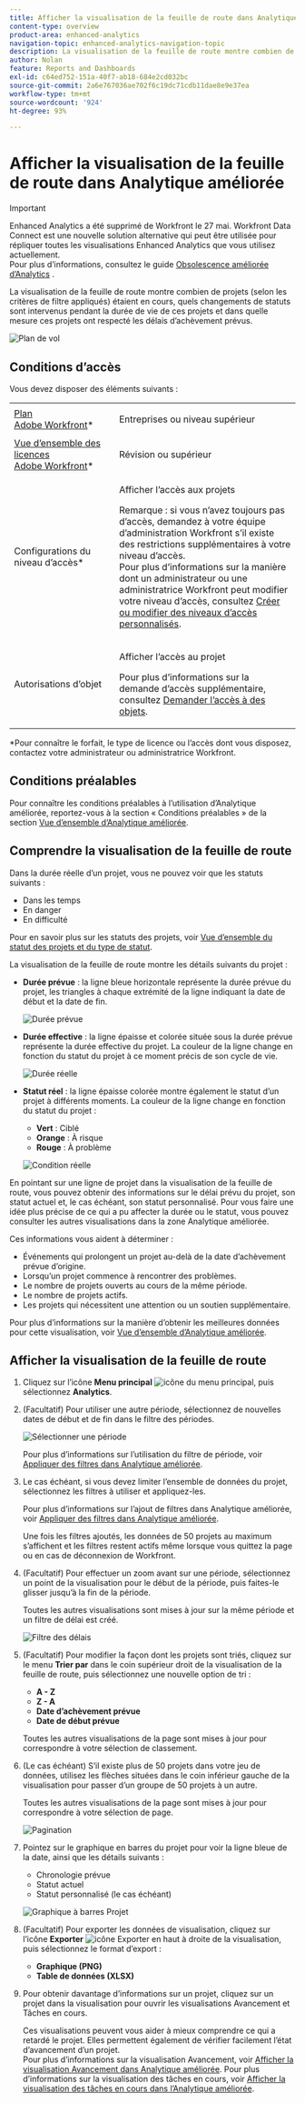 ```yaml
---
title: Afficher la visualisation de la feuille de route dans Analytique améliorée
content-type: overview
product-area: enhanced-analytics
navigation-topic: enhanced-analytics-navigation-topic
description: La visualisation de la feuille de route montre combien de projets (selon les critères de filtre appliqués) étaient en cours, quels changements de statuts sont intervenus pendant la durée de vie de ces projets et dans quelle mesure ces projets ont respecté les délais d’achèvement prévus.
author: Nolan
feature: Reports and Dashboards
exl-id: c64ed752-151a-40f7-ab18-684e2cd032bc
source-git-commit: 2a6e767036ae702f6c19dc71cdb11dae8e9e37ea
workflow-type: tm+mt
source-wordcount: '924'
ht-degree: 93%

---
```


# Afficher la visualisation de la feuille de route dans Analytique améliorée

>[!IMPORTANT]
>
>Enhanced Analytics a été supprimé de Workfront le 27 mai. Workfront Data Connect est une nouvelle solution alternative qui peut être utilisée pour répliquer toutes les visualisations Enhanced Analytics que vous utilisez actuellement. <br>Pour plus d’informations, consultez le guide [Obsolescence améliorée d’Analytics](/help/quicksilver/product-announcements/announcements/enhanced-analytics-deprecation.md) .


La visualisation de la feuille de route montre combien de projets (selon les critères de filtre appliqués) étaient en cours, quels changements de statuts sont intervenus pendant la durée de vie de ces projets et dans quelle mesure ces projets ont respecté les délais d’achèvement prévus.

![Plan de vol ](assets/flight-plan-350x132.png)

## Conditions d’accès

Vous devez disposer des éléments suivants :

<table style="table-layout:auto"> 
 <col> 
 <col> 
 <tbody> 
  <tr> 
   <td role="rowheader"><a href="https://business.adobe.com/products/workfront/pricing.html" target="_blank">Plan Adobe Workfront</a>*</td> 
   <td> <p>Entreprises ou niveau supérieur</p> </td> 
  </tr> 
  <tr> 
   <td role="rowheader"><a href="../administration-and-setup/add-users/access-levels-and-object-permissions/wf-licenses.md" class="MCXref xref">Vue d’ensemble des licences Adobe Workfront</a>*</td> 
   <td> <p>Révision ou supérieur</p> </td> 
  </tr> 
  <tr> 
   <td role="rowheader">Configurations du niveau d’accès*</td> 
   <td> <p>Afficher l’accès aux projets</p> <p>Remarque : si vous n’avez toujours pas d’accès, demandez à votre équipe d’administration Workfront s’il existe des restrictions supplémentaires à votre niveau d’accès.<br>Pour plus d’informations sur la manière dont un administrateur ou une administratrice Workfront peut modifier votre niveau d’accès, consultez <a href="../administration-and-setup/add-users/configure-and-grant-access/create-modify-access-levels.md" class="MCXref xref">Créer ou modifier des niveaux d’accès personnalisés</a>.</p> </td> 
  </tr> 
  <tr> 
   <td role="rowheader">Autorisations d’objet</td> 
   <td> <p>Afficher l’accès au projet</p> <p>Pour plus d’informations sur la demande d’accès supplémentaire, consultez <a href="../workfront-basics/grant-and-request-access-to-objects/request-access.md" class="MCXref xref">Demander l’accès à des objets</a>.</p> </td> 
  </tr> 
 </tbody> 
</table>

&#42;Pour connaître le forfait, le type de licence ou l’accès dont vous disposez, contactez votre administrateur ou administratrice Workfront.

## Conditions préalables

Pour connaître les conditions préalables à l’utilisation d’Analytique améliorée, reportez-vous à la section « Conditions préalables » de la section [Vue d’ensemble d’Analytique améliorée](../enhanced-analytics/enhanced-analytics-overview.md).

## Comprendre la visualisation de la feuille de route

Dans la durée réelle d’un projet, vous ne pouvez voir que les statuts suivants :

* Dans les temps
* En danger
* En difficulté

Pour en savoir plus sur les statuts des projets, voir [Vue d’ensemble du statut des projets et du type de statut](../manage-work/projects/manage-projects/project-condition-and-condition-type.md).

La visualisation de la feuille de route montre les détails suivants du projet :

* **Durée prévue** : la ligne bleue horizontale représente la durée prévue du projet, les triangles à chaque extrémité de la ligne indiquant la date de début et la date de fin.

  ![Durée prévue](assets/planned-duration-line-350x37.png)

* **Durée effective** : la ligne épaisse et colorée située sous la durée prévue représente la durée effective du projet. La couleur de la ligne change en fonction du statut du projet à ce moment précis de son cycle de vie.

  ![Durée réelle](assets/actual-duration-line.png)

* **Statut réel** : la ligne épaisse colorée montre également le statut d’un projet à différents moments. La couleur de la ligne change en fonction du statut du projet :

   * **Vert** : Ciblé
   * **Orange** : À risque
   * **Rouge** : À problème

  ![Condition réelle](assets/actual-condition-color.png)

En pointant sur une ligne de projet dans la visualisation de la feuille de route, vous pouvez obtenir des informations sur le délai prévu du projet, son statut actuel et, le cas échéant, son statut personnalisé. Pour vous faire une idée plus précise de ce qui a pu affecter la durée ou le statut, vous pouvez consulter les autres visualisations dans la zone Analytique améliorée.

Ces informations vous aident à déterminer :

* Événements qui prolongent un projet au-delà de la date d’achèvement prévue d’origine.
* Lorsqu’un projet commence à rencontrer des problèmes.
* Le nombre de projets ouverts au cours de la même période.
* Le nombre de projets actifs.
* Les projets qui nécessitent une attention ou un soutien supplémentaire.

Pour plus d’informations sur la manière d’obtenir les meilleures données pour cette visualisation, voir [Vue d’ensemble d’Analytique améliorée](../enhanced-analytics/enhanced-analytics-overview.md).

## Afficher la visualisation de la feuille de route

1. Cliquez sur l’icône **Menu principal** ![icône du menu principal](assets/main-menu-icon-16x12.png), puis sélectionnez **Analytics**.
1. (Facultatif) Pour utiliser une autre période, sélectionnez de nouvelles dates de début et de fin dans le filtre des périodes.

   ![Sélectionner une période](assets/filters-select-date-range-350x344.png)

   Pour plus d’informations sur l’utilisation du filtre de période, voir [Appliquer des filtres dans Analytique améliorée](../enhanced-analytics/use-enhanced-analytics-filters.md).

1. Le cas échéant, si vous devez limiter l’ensemble de données du projet, sélectionnez les filtres à utiliser et appliquez-les.

   Pour plus d’informations sur l’ajout de filtres dans Analytique améliorée, voir [Appliquer des filtres dans Analytique améliorée](../enhanced-analytics/use-enhanced-analytics-filters.md).

   Une fois les filtres ajoutés, les données de 50 projets au maximum s’affichent et les filtres restent actifs même lorsque vous quittez la page ou en cas de déconnexion de Workfront.

1. (Facultatif) Pour effectuer un zoom avant sur une période, sélectionnez un point de la visualisation pour le début de la période, puis faites-le glisser jusqu’à la fin de la période.

   Toutes les autres visualisations sont mises à jour sur la même période et un filtre de délai est créé.

   ![Filtre des délais](assets/timeframe-filter-350x220.png)

1. (Facultatif) Pour modifier la façon dont les projets sont triés, cliquez sur le menu **Trier par** dans le coin supérieur droit de la visualisation de la feuille de route, puis sélectionnez une nouvelle option de tri :

   * **A - Z**
   * **Z - A**
   * **Date d’achèvement prévue**
   * **Date de début prévue**

   Toutes les autres visualisations de la page sont mises à jour pour correspondre à votre sélection de classement.

1. (Le cas échéant) S’il existe plus de 50 projets dans votre jeu de données, utilisez les flèches situées dans le coin inférieur gauche de la visualisation pour passer d’un groupe de 50 projets à un autre.

   Toutes les autres visualisations de la page sont mises à jour pour correspondre à votre sélection de page.

   ![ Pagination ](assets/pagination-350x118.png)

1. Pointez sur le graphique en barres du projet pour voir la ligne bleue de la date, ainsi que les détails suivants :

   * Chronologie prévue
   * Statut actuel
   * Statut personnalisé (le cas échéant)

   ![Graphique à barres Projet](assets/project-bar-graph-350x143.png)

1. (Facultatif) Pour exporter les données de visualisation, cliquez sur l’icône **Exporter** ![icône Exporter](assets/export.png) en haut à droite de la visualisation, puis sélectionnez le format d’export :

   * **Graphique (PNG)**
   * **Table de données (XLSX)**

1. Pour obtenir davantage d’informations sur un projet, cliquez sur un projet dans la visualisation pour ouvrir les visualisations Avancement et Tâches en cours.

   Ces visualisations peuvent vous aider à mieux comprendre ce qui a retardé le projet. Elles permettent également de vérifier facilement l’état d’avancement d’un projet.\
   Pour plus d’informations sur la visualisation Avancement, voir [Afficher la visualisation Avancement dans Analytique améliorée](../enhanced-analytics/burndown-overview.md). Pour plus d’informations sur la visualisation des tâches en cours, voir [Afficher la visualisation des tâches en cours dans l’Analytique améliorée](../enhanced-analytics/tasks-in-flight-overview.md).

